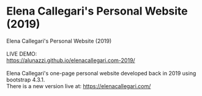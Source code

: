 # Elena Callegari's Personal Website (2019)
Elena Callegari's Personal Website (2019)
<br>
<br>
LIVE DEMO:  
https://alunazzi.github.io/elenacallegari.com-2019/
<br>
<br>
Elena Callegari's one-page personal website developed back in 2019 using bootstrap 4.3.1.  
There is a new version live at: https://elenacallegari.com/
